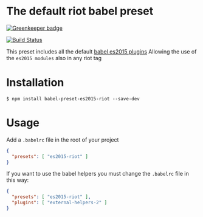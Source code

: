 # The default riot babel preset

[![Greenkeeper badge](https://badges.greenkeeper.io/riot/babel-preset-es2015-riot.svg)](https://greenkeeper.io/)

[![Build Status](https://travis-ci.org/riot/babel-preset-es2015-riot.svg?branch=master)](https://travis-ci.org/riot/babel-preset-es2015-riot)

This preset includes all the default [babel es2015 plugins](https://github.com/babel/babel/blob/master/packages/babel-preset-es2015/index.js)
Allowing the use of the `es2015 modules` also in any riot tag

# Installation

`$ npm install babel-preset-es2015-riot --save-dev`

# Usage

Add a `.babelrc` file in the root of your project

```json
{
  "presets": [ "es2015-riot" ]
}
```

If you want to use the babel helpers you must change the `.babelrc` file in this way:

```json
{
  "presets": [ "es2015-riot" ],
  "plugins": [ "external-helpers-2" ]
}
```